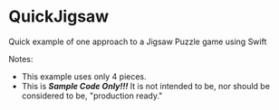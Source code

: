 # QuickJigsaw

Quick example of one approach to a Jigsaw Puzzle game using Swift

Notes:

- This example uses only 4 pieces.
- This is ***Sample Code Only!!!*** It is not intended to be, nor should be considered to be, "production ready."
  
